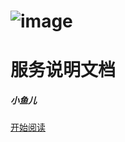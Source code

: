 # ![image](https://raw.githubusercontent.com/paulhibbitts/test-docsify-this/main/docs/images/icon.svg)


<h1 id="cover-heading">
  服务说明文档
</h1>
<h5 id="cover-heading">
  小鱼儿
</h5>

[开始阅读](#服务目录)

